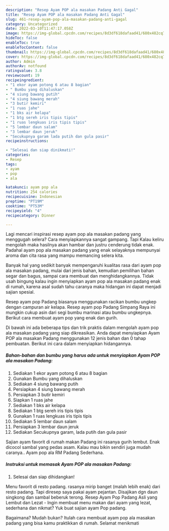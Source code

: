 ```yaml
---
description: "Resep Ayam POP ala masakan Padang Anti Gagal"
title: "Resep Ayam POP ala masakan Padang Anti Gagal"
slug: 461-resep-ayam-pop-ala-masakan-padang-anti-gagal
category: Uncategorized
date: 2022-03-10T11:47:17.058Z
image: https://img-global.cpcdn.com/recipes/8d3df618dafaad41/680x482cq70/ayam-pop-ala-masakan-padang-foto-resep-utama.jpg
hideToc: false
enableToc: true
enableTocContent: false
thumbnail: https://img-global.cpcdn.com/recipes/8d3df618dafaad41/680x482cq70/ayam-pop-ala-masakan-padang-foto-resep-utama.jpg
cover: https://img-global.cpcdn.com/recipes/8d3df618dafaad41/680x482cq70/ayam-pop-ala-masakan-padang-foto-resep-utama.jpg
author: Admin
authorAv: notfound
ratingvalue: 3.8
reviewcount: 19
recipeingredient:
- "1 ekor ayam potong 6 atau 8 bagian"
- " Bumbu yang dihaluskan"
- "4 siung bawang putih"
- "4 siung bawang merah"
- "3 butir kemiri"
- "1 ruas jahe"
- "1 bks air kelapa"
- "1 btg sereh iris tipis tipis"
- "1 ruas lengkuas iris tipis tipis"
- "5 lembar daun salam"
- "3 lembar daun jeruk"
- "Secukupnya garam lada putih dan gula pasir"
recipeinstructions:

- "Selesai dan siap dinikmati!"
categories:
- Resep
tags:
- ayam
- pop
- ala

katakunci: ayam pop ala 
nutrition: 254 calories
recipecuisine: Indonesian
preptime: "PT19M"
cooktime: "PT53M"
recipeyield: "4"
recipecategory: Dinner

---
```



Lagi mencari inspirasi resep ayam pop ala masakan padang yang menggugah selera? Cara menyiapkannya sangat gampang. Tapi Kalau keliru mengolah maka hasilnya akan hambar dan justru cenderung tidak enak. Padahal ayam pop ala masakan padang yang enak selayaknya mempunyai aroma dan cita rasa yang mampu memancing selera kita.


Banyak hal yang sedikit banyak mempengaruhi kualitas rasa dari ayam pop ala masakan padang, mulai dari jenis bahan, kemudian pemilihan bahan segar dan bagus, sampai cara membuat dan menghidangkannya. Tidak usah bingung kalau ingin menyiapkan ayam pop ala masakan padang enak di rumah, karena asal sudah tahu caranya maka hidangan ini dapat menjadi sajian spesial.

Resep ayam pop Padang biasanya menggunakan racikan bumbu ungkep dengan campuran air kelapa. Resep ayam pop Padang Simpang Raya ini mungkin cukup asin dari segi bumbu marinasi atau bumbu ungkepnya. Berikut cara membuat ayam pop yang enak dan gurih.


Di bawah ini ada beberapa tips dan trik praktis dalam mengolah ayam pop ala masakan padang yang siap dikreasikan. Anda dapat menyiapkan Ayam POP ala masakan Padang menggunakan 12 jenis bahan dan 0 tahap pembuatan. Berikut ini cara dalam menyiapkan hidangannya.

<!--inarticleads1-->

##### Bahan-bahan dan bumbu yang harus ada untuk menyiapkan Ayam POP ala masakan Padang:

1. Sediakan 1 ekor ayam potong 6 atau 8 bagian
1. Gunakan  Bumbu yang dihaluskan
1. Sediakan 4 siung bawang putih
1. Persiapkan 4 siung bawang merah
1. Persiapkan 3 butir kemiri
1. Siapkan 1 ruas jahe
1. Sediakan 1 bks air kelapa
1. Sediakan 1 btg sereh iris tipis tipis
1. Gunakan 1 ruas lengkuas iris tipis tipis
1. Sediakan 5 lembar daun salam
1. Persiapkan 3 lembar daun jeruk
1. Sediakan Secukupnya garam, lada putih dan gula pasir


Sajian ayam favorit di rumah makan Padang ini rasanya gurih lembut. Enak dicocol sambal yang pedas asam. Kalau mau bikin sendiri juga mudah caranya.. Ayam pop ala RM Padang Sederhana. 

<!--inarticleads2-->

##### Instruksi untuk memasak Ayam POP ala masakan Padang:


1. Selesai dan siap dihidangkan!

Menu favorit di resto padang. rasanya mirip banget (malah lebih enak) dari resto padang. Tapi diresep saya pakai ayam pejantan. Disajikan dgn daun singkong dan sambal beberuk terong. Resep Ayam Pop Padang Asli yang Lembut dan Lezat - Ingin membuat menu makan dari ayam yang lezat, sederhana dan nikmat? Yuk buat sajian ayam Pop padang. 

Bagaimana? Mudah bukan? Itulah cara membuat ayam pop ala masakan padang yang bisa kamu praktikkan di rumah. Selamat menikmati
